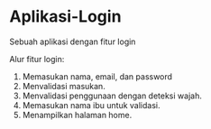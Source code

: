 # Aplikasi-Login
Sebuah aplikasi dengan fitur login

Alur fitur login:
1. Memasukan nama, email, dan password
2. Menvalidasi masukan.
3. Menvalidasi penggunaan dengan deteksi wajah.
4. Memasukan nama ibu untuk validasi.
5. Menampilkan halaman home.
